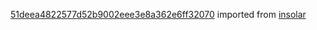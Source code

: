 [51deea4822577d52b9002eee3e8a362e6ff32070](https://github.com/insolar/insolar/commit/51deea4822577d52b9002eee3e8a362e6ff32070) imported from [insolar](https://github.com/insolar/insolar)

